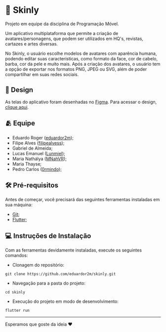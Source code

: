 # 📱 Skinly
Projeto em equipe da disciplina de Programação Móvel.

Um aplicativo multiplataforma que permite a criação de avatares/personagens, que podem ser utilizados em HQ's, revistas, cartazes e artes diversas.

No Skinly, o usuário escolhe modelos de avatares com aparência humana, podendo editar suas características, como formato da face, cor de cabelo, barba, cor da pele e muito mais. Após a criação dos avatares, o usuário tem a opção de exportar nos formatos PNG, JPEG ou SVG, além de poder compartilhar em suas redes sociais.

## 🎨 Design
As telas do aplicativo foram desenhadas no [Figma](https://figma.com). Para acessar o design, [clique aqui](https://www.figma.com/file/3obEzGXzreguWa8zk3YAkq/Skinly?node-id=0%3A1).

## 🫂 Equipe
- Eduardo Roger ([eduardor2m](https://github.com/eduardor2m));
- Filipe Alves ([filipealvess](https://github.com/filipealvess));
- Gabriel de Almeida;
- Lucas Emanuel ([Lunmiel](https://github.com/Lunmiel));
- Maria Nathálya ([MNahVR](https://github.com/MNahVR));
- Maria Thayse;
- Pedro Carlos ([0rmindo](https://github.com/0rmindo));

## 🛠 Pré-requisitos
Antes de começar, você precisará das seguintes ferramentas instaladas em sua máquina:
- [Git](https://git-scm.com/downloads);
- [Flutter](https://flutter.dev/docs/get-started/install);

## 💻 Instruções de Instalação
Com as ferramentas devidamente instaladas, execute os seguintes comandos:

- Clonagem do repositório:
```
git clone https://github.com/eduardor2m/skinly.git
```

- Navegação para a pasta do projeto:
```
cd skinly
```

- Execução do projeto em modo de desenvolvimento:
```
flutter run
```

---
Esperamos que goste da ideia ❤️